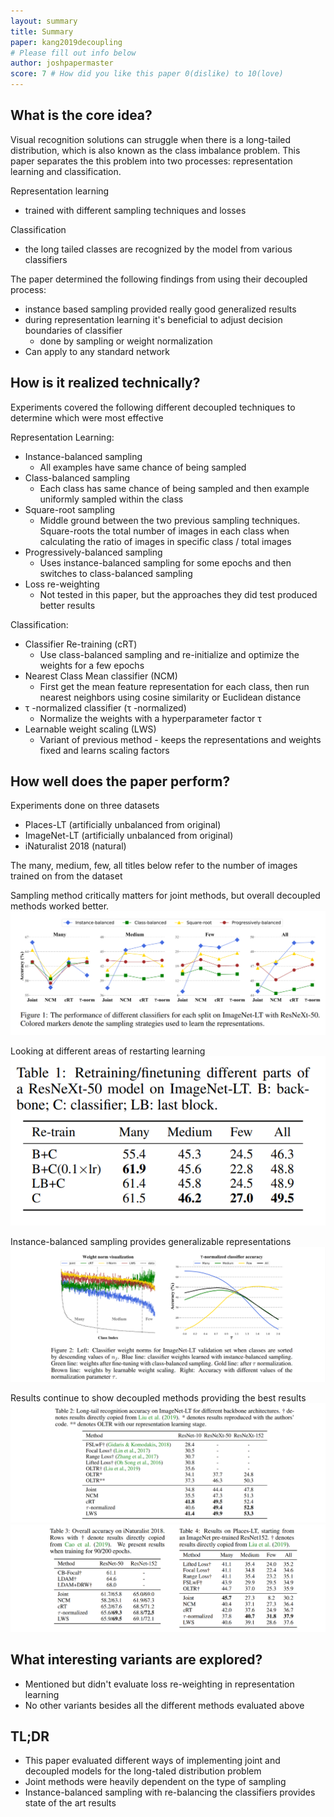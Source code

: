 ```yaml
---
layout: summary
title: Summary
paper: kang2019decoupling
# Please fill out info below
author: joshpapermaster
score: 7 # How did you like this paper 0(dislike) to 10(love)
---
```


<!-- TODO: Summarize the paper:
* What is the core idea?
* How is it realized (technically)?
* How well does the paper perform?
* What interesting variants are explored? -->
## What is the core idea?
Visual recognition solutions can struggle when there is a long-tailed distribution, which is also known as the class imbalance problem. This paper separates the this problem into two processes: representation learning and classification. 

Representation learning
- trained with different sampling techniques and losses

Classification
- the long tailed classes are recognized by the model from various classifiers  

The paper determined the following findings from using their decoupled process:
- instance based sampling provided really good generalized results
- during representation learning it's beneficial to adjust decision boundaries of classifier 
    - done by sampling or weight normalization
- Can apply to any standard network 

## How is it realized technically?

Experiments covered the following different decoupled techniques to determine which were most effective

Representation Learning:
- Instance-balanced sampling
    - All examples have same chance of being sampled
- Class-balanced sampling
    - Each class has same chance of being sampled and then example uniformly sampled within the class
- Square-root sampling
    - Middle ground between the two previous sampling techniques. Square-roots the total number of images in each class when calculating the ratio of images in specific class / total images
- Progressively-balanced sampling
    - Uses instance-balanced sampling for some epochs and then switches to class-balanced sampling
- Loss re-weighting
    - Not tested in this paper, but the approaches they did test produced better results

Classification:
- Classifier Re-training (cRT)
    - Use class-balanced sampling and re-initialize and optimize the weights for a few epochs 
- Nearest Class Mean classifier (NCM)
    - First get the mean feature representation for each class, then run nearest neighbors using cosine similarity or Euclidean distance
- τ -normalized classifier (τ -normalized)
    - Normalize the weights with a hyperparameter factor τ
- Learnable weight scaling (LWS)
    - Variant of previous method - keeps the representations and weights fixed and learns scaling factors

## How well does the paper perform?

Experiments done on three datasets
- Places-LT (artificially unbalanced from original)
- ImageNet-LT (artificially unbalanced from original)
- iNaturalist 2018 (natural)


The many, medium, few, all titles below refer to the number of images trained on from the dataset

Sampling method critically matters for joint methods, but overall decoupled methods worked better. 
![decoupling](kang2019decoupling_2a.png)

Looking at different areas of restarting learning
![decoupling](kang2019decoupling_2b.png)

Instance-balanced sampling provides generalizable representations
![decoupling](kang2019decoupling_2c.png)

Results continue to show decoupled methods providing the best results
![decoupling](kang2019decoupling_2d.png)
![decoupling](kang2019decoupling_2e.png)

## What interesting variants are explored?
- Mentioned but didn't evaluate loss re-weighting in representation learning
- No other variants besides all the different methods evaluated above 

## TL;DR
- This paper evaluated different ways of implementing joint and decoupled models for the long-taled distribution problem 
- Joint methods were heavily dependent on the type of sampling
- Instance-balanced sampling with re-balancing the classifiers provides state of the art results